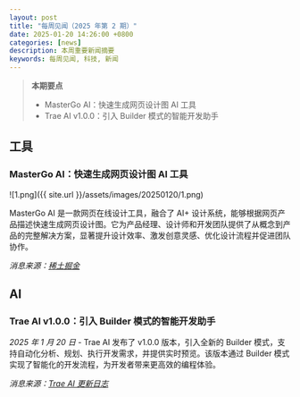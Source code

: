 ```yaml
---
layout: post
title: "每周见闻（2025 年第 2 期）"
date: 2025-01-20 14:26:00 +0800
categories: [news]
description: 本周重要新闻摘要
keywords: 每周见闻, 科技, 新闻
---
```


> **本期要点**
>
> - MasterGo AI：快速生成网页设计图 AI 工具
> - Trae AI v1.0.0：引入 Builder 模式的智能开发助手

## 工具

### MasterGo AI：快速生成网页设计图 AI 工具

![1.png]({{ site.url }}/assets/images/20250120/1.png)

MasterGo AI 是一款网页在线设计工具，融合了 AI+ 设计系统，能够根据网页产品描述快速生成网页设计图。它为产品经理、设计师和开发团队提供了从概念到产品的完整解决方案，显著提升设计效率、激发创意灵感、优化设计流程并促进团队协作。

*消息来源：[稀土掘金](https://juejin.cn/post/7441231092226572307)*

## AI

### Trae AI v1.0.0：引入 Builder 模式的智能开发助手

*2025 年 1 月 20 日* - Trae AI 发布了 v1.0.0 版本，引入全新的 Builder 模式，支持自动化分析、规划、执行开发需求，并提供实时预览。该版本通过 Builder 模式实现了智能化的开发流程，为开发者带来更高效的编程体验。

*消息来源：[Trae AI 更新日志](https://docs.trae.ai/docs/changelog?_lang=en)*
